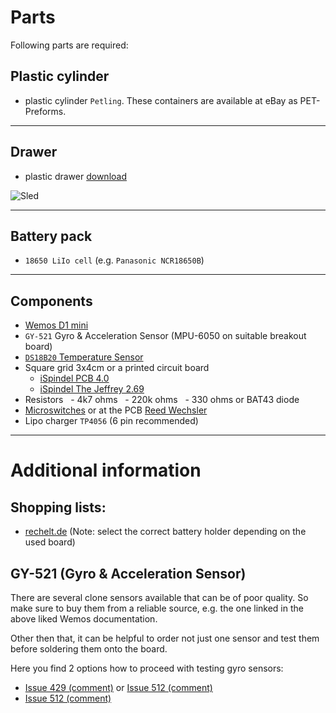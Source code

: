 # Parts

Following parts are required:

## Plastic cylinder

- plastic cylinder `Petling`. These containers are available at eBay as PET-Preforms.

***

## Drawer

- plastic drawer [download](https://github.com/universam1/iSpindel/raw/master/drawer/)

![Sled](/pics/Schlitten_cad.jpg)
***

## Battery pack

- `18650 LiIo cell` (e.g. `Panasonic NCR18650B`)

***

## Components

- [Wemos D1 mini](https://www.wemos.cc/en/latest/d1/d1_mini.html)
- `GY-521` Gyro & Acceleration Sensor (MPU-6050 on suitable breakout board)
- [`DS18B20` Temperature Sensor](https://www.maximintegrated.com/en/products/analog/sensors-and-sensor-interface/DS18B20.html)
- Square grid 3x4cm or a printed circuit board
  - [iSpindel PCB 4.0](https://www.pcbway.com/project/shareproject/iSpndel_4_0.html)
  - [iSpindel The Jeffrey 2.69](https://www.pcbway.com/project/shareproject/iSpindel_The_Jeffrey_2_69___Open_Source_Distilling.html)
- Resistors
  - 4k7 ohms
  - 220k ohms
  - 330 ohms or BAT43 diode
- [Microswitches](http://www.reichelt.de/Schiebeschalter/SS-ESP201/3/index.html?ACTION=3&LA=446&ARTICLE=112179&GROUPID=7595&artnr=SS+ESP201&SEARCH=SS%2BESP201) or at the PCB [Reed Wechsler](http://www.reichelt.de/Reedrelais/KSK-1C90/3/index.html?ACTION=3&LA=446&ARTICLE=27696&GROUPID=7617&artnr=KSK+1C90&SEARCH=KSK%2B1C90)
- Lipo charger `TP4056` (6 pin recommended)

***

# Additional information

## Shopping lists:
- [rechelt.de](https://www.reichelt.de/my/1848159) (Note: select the correct battery holder depending on the used board)

## GY-521 (Gyro & Acceleration Sensor)
There are several clone sensors available that can be of poor quality. So make sure to buy them from a reliable source, e.g. the one linked in the above liked Wemos documentation.

Other then that, it can be helpful to order not just one sensor and test them before soldering them onto the board.

Here you find 2 options how to proceed with testing gyro sensors:
- [Issue 429 (comment)](https://github.com/universam1/iSpindel/issues/429#issuecomment-766389383) or [Issue 512 (comment)](https://github.com/universam1/iSpindel/issues/512#issuecomment-864923729)
- [Issue 512 (comment)](https://github.com/universam1/iSpindel/issues/512)
